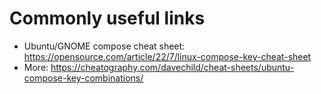# Commonly useful links

* Ubuntu/GNOME compose cheat sheet: <https://opensource.com/article/22/7/linux-compose-key-cheat-sheet>
* More: <https://cheatography.com/davechild/cheat-sheets/ubuntu-compose-key-combinations/>

